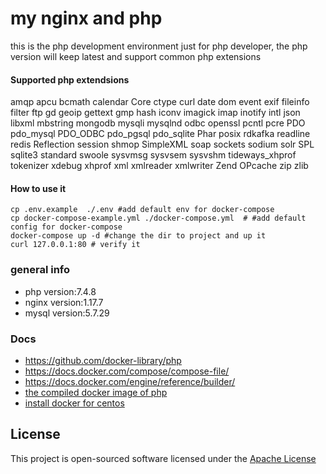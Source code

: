 # my nginx and php 
this is the php development environment just for php developer, the php version will keep latest and support common php extensions 

#### Supported php extendsions
amqp
apcu
bcmath
calendar
Core
ctype
curl
date
dom
event
exif
fileinfo
filter
ftp
gd
geoip
gettext
gmp
hash
iconv
imagick
imap
inotify
intl
json
libxml
mbstring
mongodb
mysqli
mysqlnd
odbc
openssl
pcntl
pcre
PDO
pdo_mysql
PDO_ODBC
pdo_pgsql
pdo_sqlite
Phar
posix
rdkafka
readline
redis
Reflection
session
shmop
SimpleXML
soap
sockets
sodium
solr
SPL
sqlite3
standard
swoole
sysvmsg
sysvsem
sysvshm
tideways_xhprof
tokenizer
xdebug
xhprof
xml
xmlreader
xmlwriter
Zend OPcache
zip
zlib

#### How to use it
```
cp .env.example  ./.env #add default env for docker-compose
cp docker-compose-example.yml ./docker-compose.yml  # #add default config for docker-compose
docker-compose up -d #change the dir to project and up it
curl 127.0.0.1:80 # verify it
```
### general info
- php version:7.4.8
- nginx version:1.17.7
- mysql version:5.7.29

### Docs
- https://github.com/docker-library/php
- https://docs.docker.com/compose/compose-file/ 
- https://docs.docker.com/engine/reference/builder/
- [the compiled docker image of php](https://hub.docker.com/r/yazi/phpx)
- [install docker for centos ](doc/installdocker.md)
## License
This project is open-sourced software licensed under the  [Apache License](LICENSE)